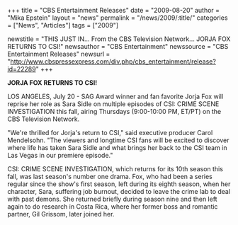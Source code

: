 +++
title = "CBS Entertainment Releases"
date = "2009-08-20"
author = "Mika Epstein"
layout = "news"
permalink = "/news/2009/:title/"
categories = ["News", "Articles"]
tags = ["2009"]

newstitle = "THIS JUST IN... From the CBS Television Network... JORJA FOX RETURNS TO CSI!"
newsauthor = "CBS Entertainment"
newssource = "CBS Entertainment Releases"
newsurl = "http://www.cbspressexpress.com/div.php/cbs_entertainment/release?id=22289"
+++

**JORJA FOX RETURNS TO CSI!**

LOS ANGELES, July 20 - SAG Award winner and fan favorite Jorja Fox will reprise her role as Sara Sidle on multiple episodes of CSI: CRIME SCENE INVESTIGATION this fall, airing Thursdays (9:00-10:00 PM, ET/PT) on the CBS Television Network.

"We're thrilled for Jorja's return to CSI," said executive producer Carol Mendelsohn. "The viewers and longtime CSI fans will be excited to discover where life has taken Sara Sidle and what brings her back to the CSI team in Las Vegas in our premiere episode."

CSI: CRIME SCENE INVESTIGATION, which returns for its 10th season this fall, was last season's number one drama. Fox, who had been a series regular since the show's first season, left during its eighth season, when her character, Sara, suffering job burnout, decided to leave the crime lab to deal with past demons. She returned briefly during season nine and then left again to do research in Costa Rica, where her former boss and romantic partner, Gil Grissom, later joined her.  

